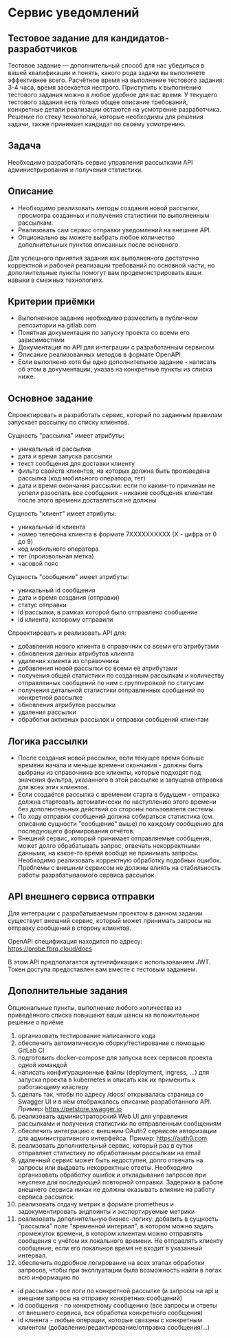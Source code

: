 # Сервис уведомлений
## Тестовое задание для кандидатов-разработчиков

Тестовое задание — дополнительный способ для нас убедиться в вашей квалификации и понять, какого рода задачи вы выполняете эффективнее всего.
Расчётное время на выполнение тестового задания: 3-4 часа, время засекается нестрого. Приступить к выполнению тестового задания можно в любое удобное для вас время.
У текущего тестового задания есть только общее описание требований, конкретные детали реализации остаются на усмотрение разработчика. Решение по стеку технологий, которые необходимы для решения задачи, также принимает кандидат по своему усмотрению.

## Задача
Необходимо разработать сервис управления рассылками API администрирования и получения статистики.

## Описание

- Необходимо реализовать методы создания новой рассылки, просмотра созданных и получения статистики по выполненным рассылкам.
- Реализовать сам сервис отправки уведомлений на внешнее API.
- Опционально вы можете выбрать любое количество дополнительных пунктов описанных после основного.

Для успешного принятия задания как выполненного достаточно корректной и рабочей реализации требований по основной части, но дополнительные пункты помогут вам продемонстрировать ваши навыки в смежных технологиях.

## Критерии приёмки

- Выполненное задание необходимо разместить в публичном репозитории на gitlab.com
- Понятная документация по запуску проекта со всеми его зависимостями
- Документация по API для интеграции с разработанным сервисом
- Описание реализованных методов в формате OpenAPI
- Если выполнено хотя бы одно дополнительное задание - написать об этом в документации, указав на конкретные пункты из списка ниже.

## Основное задание
Спроектировать и разработать сервис, который по заданным правилам запускает рассылку по списку клиентов.

Сущность "рассылка" имеет атрибуты:

- уникальный id рассылки
- дата и время запуска рассылки
- текст сообщения для доставки клиенту
- фильтр свойств клиентов, на которых должна быть произведена рассылка (код мобильного оператора, тег)
- дата и время окончания рассылки: если по каким-то причинам не успели разослать все сообщения - никакие сообщения клиентам после этого времени доставляться не должны

Сущность "клиент" имеет атрибуты:

- уникальный id клиента
- номер телефона клиента в формате 7XXXXXXXXXX (X - цифра от 0 до 9)
- код мобильного оператора
- тег (произвольная метка)
- часовой пояс

Сущность "сообщение" имеет атрибуты:

- уникальный id сообщения
- дата и время создания (отправки)
- статус отправки 
- id рассылки, в рамках которой было отправлено сообщение
- id клиента, которому отправили

Спроектировать и реализовать API для:

- добавления нового клиента в справочник со всеми его атрибутами
- обновления данных атрибутов клиента
- удаления клиента из справочника
- добавления новой рассылки со всеми её атрибутами 
- получения общей статистики по созданным рассылкам и количеству отправленных сообщений по ним с группировкой по статусам
- получения детальной статистики отправленных сообщений по конкретной рассылке
- обновления атрибутов рассылки
- удаления рассылки
- обработки активных рассылок и отправки сообщений клиентам

## Логика рассылки

- После создания новой рассылки, если текущее время больше времени начала и меньше времени окончания - должны быть выбраны из справочника все клиенты, которые подходят под значения фильтра, указанного в этой рассылке и запущена отправка для всех этих клиентов.
- Если создаётся рассылка с временем старта в будущем - отправка должна стартовать автоматически по наступлению этого времени без дополнительных действий со стороны пользователя системы.
- По ходу отправки сообщений должна собираться статистика (см. описание сущности "сообщение" выше) по каждому сообщению для последующего формирования отчётов.
- Внешний сервис, который принимает отправляемые сообщения, может долго обрабатывать запрос, отвечать некорректными данными, на какое-то время вообще не принимать запросы. Необходимо реализовать корректную обработку подобных ошибок. Проблемы с внешним сервисом не должны влиять на стабильность работы разрабатываемого сервиса рассылок.

## API внешнего сервиса отправки

Для интеграции с разрабатываемым проектом в данном задании существует внешний сервис, который может принимать запросы на отправку сообщений в сторону клиентов.

OpenAPI спецификация находится по адресу: https://probe.fbrq.cloud/docs

В этом API предполагается аутентификация с использованием JWT. Токен доступа предоставлен вам вместе с тестовым заданием.

## Дополнительные задания

Опциональные пункты, выполнение любого количества из приведённого списка повышают ваши шансы на положительное решение о приёме

1. организовать тестирование написанного кода
2. обеспечить автоматическую сборку/тестирование с помощью GitLab CI
3. подготовить docker-compose для запуска всех сервисов проекта одной командой
4. написать конфигурационные файлы (deployment, ingress, …) для запуска проекта в kubernetes и описать как их применить к работающему кластеру
5. сделать так, чтобы по адресу /docs/ открывалась страница со Swagger UI и в нём отображалось описание разработанного API. Пример: https://petstore.swagger.io
6. реализовать администраторский Web UI для управления рассылками и получения статистики по отправленным сообщениям
7. обеспечить интеграцию с внешним OAuth2 сервисом авторизации для административного интерфейса. Пример: https://auth0.com
8. реализовать дополнительный сервис, который раз в сутки отправляет статистику по обработанным рассылкам на email
9. удаленный сервис может быть недоступен, долго отвечать на запросы или выдавать некорректные ответы. Необходимо организовать обработку ошибок и откладывание запросов при неуспехе для последующей повторной отправки. Задержки в работе внешнего сервиса никак не должны оказывать влияние на работу сервиса рассылок.
10. реализовать отдачу метрик в формате prometheus и задокументировать эндпоинты и экспортируемые метрики
11. реализовать дополнительную бизнес-логику: добавить в сущность "рассылка" поле "временной интервал", в котором можно задать промежуток времени, в котором клиентам можно отправлять сообщения с учётом их локального времени. Не отправлять клиенту сообщение, если его локальное время не входит в указанный интервал.
12. обеспечить подробное логирование на всех этапах обработки запросов, чтобы при эксплуатации была возможность найти в логах всю информацию по
- id рассылки - все логи по конкретной рассылке (и запросы на api и внешние запросы на отправку конкретных сообщений)
- id сообщения - по конкретному сообщению (все запросы и ответы от внешнего сервиса, вся обработка конкретного сообщения)
- id клиента - любые операции, которые связаны с конкретным клиентом (добавление/редактирование/отправка сообщения/…)
